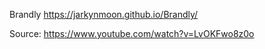 Brandly  https://jarkynmoon.github.io/Brandly/


Source: https://www.youtube.com/watch?v=LvOKFwo8z0o
